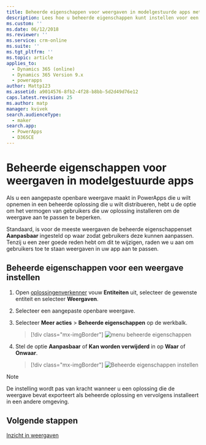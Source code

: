 ```yaml
---
title: Beheerde eigenschappen voor weergaven in modelgestuurde apps met PowerApps | MicrosoftDocs
description: Lees hoe u beheerde eigenschappen kunt instellen voor een weergave
ms.custom: ''
ms.date: 06/12/2018
ms.reviewer: ''
ms.service: crm-online
ms.suite: ''
ms.tgt_pltfrm: ''
ms.topic: article
applies_to:
  - Dynamics 365 (online)
  - Dynamics 365 Version 9.x
  - powerapps
author: Mattp123
ms.assetid: a9014576-8fb2-4f28-b8bb-5d2d49d76e12
caps.latest.revision: 25
ms.author: matp
manager: kvivek
search.audienceType:
  - maker
search.app:
  - PowerApps
  - D365CE
---
```

# <a name="model-driven-app-managed-properties-for-views"></a>Beheerde eigenschappen voor weergaven in modelgestuurde apps

<a name="BKMK_ManagedProperties"></a>   
 
 Als u een aangepaste openbare weergave maakt in PowerApps die u wilt opnemen in een beheerde oplossing die u wilt distribueren, hebt u de optie om het vermogen van gebruikers die uw oplossing installeren om de weergave aan te passen te beperken.  
  
 Standaard, is voor de meeste weergaven de beheerde eigenschappenset **Aanpasbaar** ingesteld op waar zodat gebruikers deze kunnen aanpassen. Tenzij u een zeer goede reden hebt om dit te wijzigen, raden we u aan om gebruikers toe te staan weergaven in uw app aan te passen.  
  
## <a name="set-managed-properties-for-a-view"></a>Beheerde eigenschappen voor een weergave instellen  
  
1.  Open [oplossingenverkenner](advanced-navigation.md#solution-explorer) vouw **Entiteiten** uit, selecteer de gewenste entiteit en selecteer **Weergaven**.  
  
2.  Selecteer een aangepaste openbare weergave.  
  
3.  Selecteer **Meer acties** > **Beheerde eigenschappen** op de werkbalk.  

    > [!div class="mx-imgBorder"] 
    > ![menu beheerde eigenschappen](media/managed-properties.png)
  
4.  Stel de optie **Aanpasbaar** of **Kan worden verwijderd** in op **Waar** of **Onwaar**.  

    > [!div class="mx-imgBorder"] 
    > ![Beheerde eigenschappen instellen](media/set-managed-properties.png)
  
> [!NOTE]
> De instelling wordt pas van kracht wanneer u een oplossing die de weergave bevat exporteert als beheerde oplossing en vervolgens installeert in een andere omgeving.  

## <a name="next-steps"></a>Volgende stappen
[Inzicht in weergaven](create-edit-views.md)
